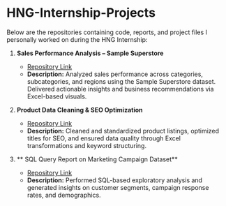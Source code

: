 # HNG-Internship-Projects

Below are the repositories containing code, reports, and project files I personally worked on during the HNG Internship:

1. **Sales Performance Analysis – Sample Superstore**
   -  [Repository Link](https://github.com/SHALOM-1434/Marketing_Insight_SS)
   - **Description:** Analyzed sales performance across categories, subcategories, and regions using the Sample Superstore dataset. Delivered actionable insights and business recommendations via Excel-based visuals.

2. **Product Data Cleaning & SEO Optimization**
   -  [Repository Link](https://github.com/SHALOM-1434/Marketing_Data_Optimization)
   -  **Description:** Cleaned and standardized product listings, optimized titles for SEO, and ensured data quality through Excel transformations and keyword structuring.
  
3. ** SQL Query Report on Marketing Campaign Dataset**
   -  [Repository Link](https://github.com/SHALOM-1434/SQL-Query-Report-on-Marketing-Campaign-Dataset)
   -  **Description:** Performed SQL-based exploratory analysis and generated insights on customer segments, campaign response rates, and demographics.
